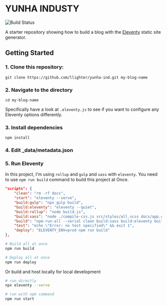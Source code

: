 # YUNHA INDUSTY 
![Build Status](https://github.com/llighter/yunha-ind/workflows/deploy/badge.svg)

A starter repository showing how to build a blog with the [Eleventy](https://github.com/11ty/eleventy) static site generator.

## Getting Started

### 1. Clone this repository:

```
git clone https://github.com/llighter/yunha-ind.git my-blog-name
```


### 2. Navigate to the directory

```
cd my-blog-name
```

Specifically have a look at `.eleventy.js` to see if you want to configure any Eleventy options differently.

### 3. Install dependencies

```
npm install
```

### 4. Edit _data/metadata.json

### 5. Run Eleventy

In this project, I'm using `rollup` and `gulp` and `sass` with `eleventy`. You need to use `npm run build` command to build this project at Once.

```json
"scripts": {
    "clean": "rm -rf docs",
    "start": "eleventy --serve",
    "build:gulp": "npx gulp build",
    "build:eleventy": "eleventy --quiet",
    "build:rollup": "node build.js",
    "build:sass": "node ./compile-css.js src/styles/all.scss docs/app.css",
    "build": "npm-run-all --serial clean build:sass build:eleventy build:gulp build:rollup",
    "test": "echo \"Error: no test specified\" && exit 1",
    "deploy": "ELEVENTY_ENV=prod npm run build"
},
```

```bash
# Build all at once
npm run build
```

```bash
# Deploy all at once
npm run deploy
```


Or build and host locally for local development

```bash
# run directly
npx eleventy --serve

# run with npm command
npm run start
```

